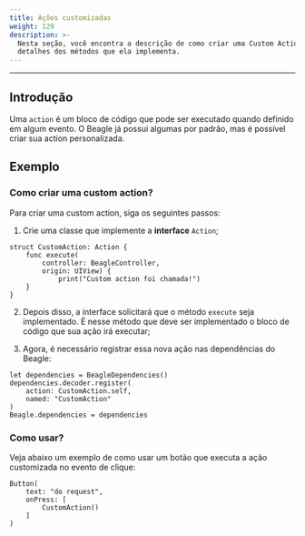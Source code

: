 ```yaml
---
title: Ações customizadas
weight: 129
description: >-
  Nesta seção, você encontra a descrição de como criar uma Custom Action e
  detalhes dos métodos que ela implementa.
---
```


---

## Introdução

Uma `action` é um bloco de código que pode ser executado quando definido em algum evento. O Beagle já possui algumas por padrão, mas é possível criar sua action personalizada. 

## Exemplo

### Como criar uma custom action?

Para criar uma custom action, siga os seguintes passos: 

1.  Crie uma classe  que implemente a **interface** `Action`;

```text
struct CustomAction: Action {
    func execute(
        controller: BeagleController, 
        origin: UIView) {
            print("Custom action foi chamada!")
    }
}
```

2. Depois disso, a interface solicitará que o método `execute` seja implementado.  É nesse método que deve ser implementado o bloco de código que sua ação irá executar;

3. Agora, é necessário registrar essa nova ação nas dependências do Beagle:

```text
let dependencies = BeagleDependencies()
dependencies.decoder.register(
    action: CustomAction.self,
    named: "CustomAction"
)
Beagle.dependencies = dependencies
```

### Como usar?

Veja abaixo um exemplo de como usar um botão que executa a ação customizada no evento de clique:

```text
Button(
    text: "do request",
    onPress: [
        CustomAction()
    ]
)
```
